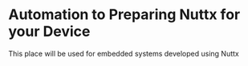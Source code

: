 # Automation to Preparing Nuttx for your Device
This place will be used for embedded systems developed using Nuttx
